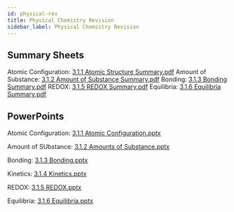 ```yaml
---
id: physical-rev
title: Physical Chemistry Revision
sidebar_label: Physical Chemistry Revision
---
```


## Summary Sheets

Atomic Configuration: [3.1.1 Atomic Structure Summary.pdf](https://github.com/sgdwn/al-chem/files/6136547/3.1.1.Atomic.Structure.Summary.pdf)
Amount of Substance: [3.1.2 Amount of Substance Summary.pdf](https://github.com/sgdwn/al-chem/files/6136548/3.1.2.Amount.of.Substance.Summary.pdf)
Bonding: [3.1.3 Bonding Summary.pdf](https://github.com/sgdwn/al-chem/files/6136549/3.1.3.Bonding.Summary.pdf)
REDOX: [3.1.5 REDOX Summary.pdf](https://github.com/sgdwn/al-chem/files/6136550/3.1.5.REDOX.Summary.pdf)
Equilibria: [3.1.6 Equilibria Summary.pdf](https://github.com/sgdwn/al-chem/files/6136551/3.1.6.Equilibria.Summary.pdf)

## PowerPoints
Atomic Configuration: [3.1.1 Atomic Configuration.pptx](https://github.com/sgdwn/al-chem/files/6136555/3.1.1.Atomic.Configuration.pptx)

Amount of SUbstance: [3.1.2 Amounts of Substance.pptx](https://github.com/sgdwn/al-chem/files/6136556/3.1.2.Amounts.of.Substance.pptx)

Bonding: [3.1.3 Bonding.pptx](https://github.com/sgdwn/al-chem/files/6136557/3.1.3.Bonding.pptx)

Kinetics: [3.1.4 Kinetics.pptx](https://github.com/sgdwn/al-chem/files/6136558/3.1.4.Kinetics.pptx)

REDOX: [3.1.5 REDOX.pptx](https://github.com/sgdwn/al-chem/files/6136559/3.1.5.REDOX.pptx)

Equilibria: [3.1.6 Equilibria.pptx](https://github.com/sgdwn/al-chem/files/6136560/3.1.6.Equilibria.pptx)
